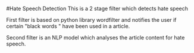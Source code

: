 #Hate Speech Detection
This is a 2 stage filter which detects hate speech


First filter is based on python library wordfilter and notifies the user if certain "black words " have been used in a article.

Second filter is an NLP model which analyses the article content for hate speech.
